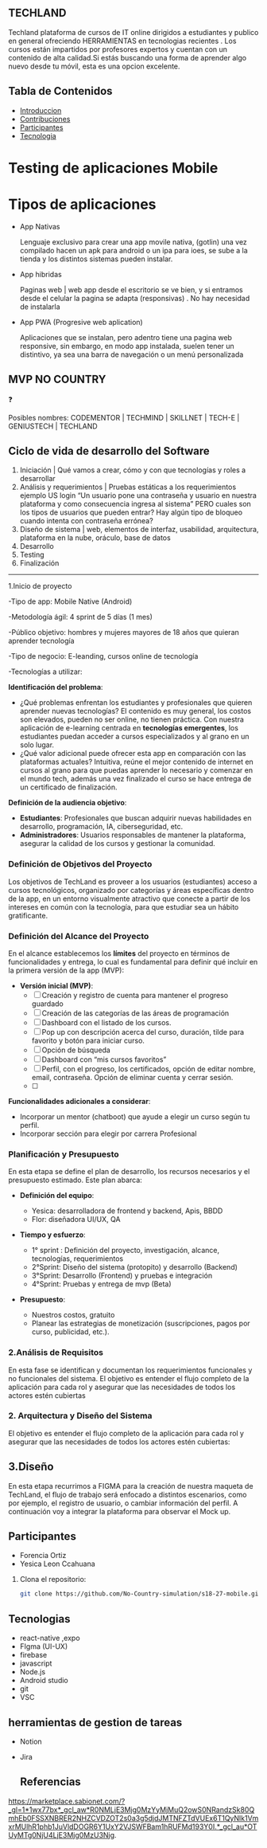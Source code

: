 ## TECHLAND


Techland plataforma de cursos de IT online dirigidos a estudiantes y publico en general ofreciendo  HERRAMIENTAS   en tecnologias recientes  . Los cursos están impartidos por profesores expertos y cuentan con un contenido de alta calidad.Si estás buscando una forma de aprender algo nuevo desde tu móvil, esta es una opcion excelente.

## Tabla de Contenidos


- [Introduccion](#Introduccion)
- [Contribuciones](#contribuciones)
- [Participantes](#Participantes)
- [Tecnologia](#Tecnologias)




# Testing de aplicaciones Mobile

# Tipos de aplicaciones

- App Nativas
    
    Lenguaje exclusivo para crear una app movile nativa, (gotlin) una vez compilado hacen un apk para android o un ipa para ioes, se sube a la tienda y los distintos sistemas pueden instalar. 
    
- App hibridas
    
    Paginas web | web app desde el escritorio se ve bien, y si entramos desde el celular la pagina se adapta (responsivas) . No hay necesidad de instalarla 
    
- App PWA (Progresive web aplication)
    
    Aplicaciones que se instalan, pero adentro tiene una pagina web responsive, sin embargo, en modo app instalada, suelen tener un distintivo, ya sea una barra de navegación o un menú personalizada
    

## MVP NO COUNTRY

<aside>
❓

Posibles nombres: CODEMENTOR | TECHMIND | SKILLNET | TECH-E | GENIUSTECH | TECHLAND

</aside>



## Ciclo de vida de desarrollo del Software

1. Iniciación | Qué vamos a crear, cómo y con que tecnologías y roles a desarrollar 
2. Análisis y requerimientos | Pruebas estáticas a los requerimientos ejemplo US login “Un usuario pone una contraseña y usuario en nuestra plataforma y como consecuencia ingresa al sistema” PERO cuales son los tipos de usuarios que pueden entrar? Hay algún tipo de bloqueo cuando intenta con contraseña errónea?  
3. Diseño de sistema | web, elementos de interfaz, usabilidad, arquitectura, plataforma en la nube, oráculo, base de datos   
4. Desarrollo
5. Testing 
6. Finalización  

---

1.Inicio de proyecto 

-Tipo de app: Mobile Native (Android)

-Metodología ágil: 4 sprint de 5 días (1 mes)

-Público objetivo: hombres y mujeres mayores de 18 años que quieran aprender tecnología

-Tipo de negocio: E-leanding, cursos online de tecnología

-Tecnologías a utilizar: 

**Identificación del problema**:

- ¿Qué problemas enfrentan los estudiantes y profesionales que quieren aprender nuevas tecnologías? El contenido es muy general, los costos son elevados, pueden no ser online, no tienen práctica.
Con nuestra aplicación de e-learning centrada en **tecnologías emergentes**, los estudiantes puedan acceder a cursos especializados y al grano en un solo lugar.
- ¿Qué valor adicional puede ofrecer esta app en comparación con las plataformas actuales? Intuitiva, reúne el mejor contenido de internet en cursos al grano para que puedas aprender lo necesario y comenzar en el mundo tech, además una vez finalizado el curso se hace entrega de un certificado de finalización.

**Definición de la audiencia objetivo**:

- **Estudiantes**: Profesionales que buscan adquirir nuevas habilidades en desarrollo, programación, IA, ciberseguridad, etc.
- **Administradores**: Usuarios responsables de mantener la plataforma, asegurar la calidad de los cursos y gestionar la comunidad.

### **Definición de Objetivos del Proyecto**

Los objetivos de TechLand es proveer a los usuarios (estudiantes) acceso a cursos tecnológicos, organizado por categorías y áreas específicas dentro de la app, en un entorno visualmente atractivo que conecte a partir de los intereses en común con la tecnología, para que estudiar sea un hábito gratificante. 

### **Definición del Alcance del Proyecto**

En el alcance establecemos los **límites** del proyecto en términos de funcionalidades y entrega, lo cual es fundamental para definir qué incluir en la primera versión de la app (MVP):

- **Versión inicial (MVP)**:
    - [ ]  Creación y registro de cuenta para mantener el progreso guardado
    - [ ]  Creación de las categorías de las áreas de programación
    - [ ]  Dashboard con el listado de los cursos.
    - [ ]  Pop up con descripción acerca del curso, duración, tilde para favorito y botón para iniciar curso.
    - [ ]  Opción de búsqueda
    - [ ]  Dashboard con “mis cursos favoritos”
    - [ ]  Perfil, con el progreso, los certificados, opción de editar nombre, email, contraseña. Opción de eliminar cuenta y cerrar sesión.
    - [ ]  

**Funcionalidades adicionales a considerar**:

- Incorporar un mentor (chatboot) que ayude a elegir un curso según tu perfil.
- Incorporar sección para elegir por carrera Profesional

### **Planificación y Presupuesto**

En esta etapa se define el plan de desarrollo, los recursos necesarios y el presupuesto estimado. Este plan abarca:

- **Definición del equipo**:
    - Yesica:  desarrolladora de frontend y backend, Apis, BBDD
    - Flor: diseñadora UI/UX, QA

- **Tiempo y esfuerzo**:
    - 1° sprint : Definición del proyecto, investigación, alcance, tecnologías, requerimientos
    - 2°Sprint: Diseño del sistema (protopito)  y desarrollo (Backend)
    - 3°Sprint: Desarrollo (Frontend) y pruebas e integración
    - 4°Sprint: Pruebas y entrega de mvp (Beta)
- **Presupuesto**:
    - Nuestros costos, gratuito
    - Planear las estrategias de monetización (suscripciones, pagos por curso, publicidad, etc.).

### **2.Análisis de Requisitos**

En esta fase se identifican y documentan los requerimientos funcionales y no funcionales del sistema. El objetivo es entender el flujo completo de la aplicación para cada rol y asegurar que las necesidades de todos los actores estén cubiertas

### 2. **Arquitectura y Diseño del Sistema**

El objetivo es entender el flujo completo de la aplicación para cada rol y asegurar que las necesidades de todos los actores estén cubiertas:

## 3.Diseño

En esta etapa recurrimos a FIGMA para la creación de nuestra maqueta de TechLand, el flujo de trabajo será enfocado a distintos escenarios, como por ejemplo, el registro de usuario, o cambiar información del perfil. A continuación voy a integrar la plataforma para observar el Mock up. 


## Participantes

- Forencia Ortiz
- Yesica Leon Ccahuana 

1. Clona el repositorio:
   ```bash
   git clone https://github.com/No-Country-simulation/s18-27-mobile.git
   
## Tecnologias 

 - react-native ,expo
 - FIgma (UI-UX)
 - firebase
 - javascript
 - Node.js
 - Android studio
 - git
 - VSC
## herramientas de gestion de tareas
- Notion
- Jira


  ## Referencias

https://marketplace.sabionet.com/?_gl=1*1wx77bx*_gcl_aw*R0NMLjE3Mjg0MzYyMjMuQ2owS0NRandzSk80QmhEb0FSSXNBRER2NHZCVDZOT2s0a3g5djdJMTNFZTdVUEx6T1QyNlk1VmxrMUlhR1phb1JuVldDOGR6Y1UxY2VJSWFBam1hRUFMd193Y0I.*_gcl_au*OTUyMTg0NjU4LjE3Mjg0MzU3Njg.
   
